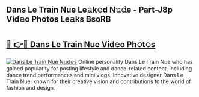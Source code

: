 ## Dans Le Train Nue Le𝚊k𝚎d N𝚞𝚍e - Part-J8p Vid𝚎o Photos Le𝚊ks BsoRB

# <h2><a href="http://fb4izvd.evod.top/?m=Dans+Le+Train+Nue">🔗 👉🔴 Dans Le Train Nue Vid𝚎o Ph𝚘t𝚘s</a></h2>

[![Dans Le Train Nue N𝚞d𝚎s](https://i.imgur.com/8V9OHl7.gif)](http://fb4izvd.evod.top/?m=Dans+Le+Train+Nue)
Online personality Dans Le Train Nue who has gained popularity for posting lifestyle and dance-related content, including dance trend performances and mini vlogs. Innovative designer Dans Le Train Nue, known for their creative vision and contributions to the world of fashion and design. 
